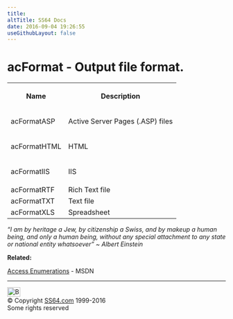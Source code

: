 ```yaml
---
title:
altTitle: SS64 Docs
date: 2016-09-04 19:26:55
useGithubLayout: false
---
```

<!-- #BeginLibraryItem "/Library/head_access.lbi" --><!-- #EndLibraryItem --><h1>acFormat - Output file format.</h1>
<table><tbody><tr><th><p>Name</p></th><th><p>Description</p></th></tr>
<tr><td><p>acFormatASP</p></td><td><p>Active Server Pages (.ASP) files</p></td></tr>
<tr><td><p>acFormatHTML</p></td><td><p>HTML</p></td></tr>
<tr><td><p>acFormatIIS</p></td><td><p>IIS</p></td></tr>
<tr>
<td>acFormatRTF</td>
<td>Rich Text file </td>
</tr>
<tr>
<td>acFormatTXT</td>
<td>Text file </td>
</tr>
<tr>
<td>acFormatXLS</td>
<td>Spreadsheet</td>
</tr>
</tbody></table>
<p class="quote"><i>“I am by heritage a Jew, by citizenship a Swiss, and by makeup a human being, and only a human being, without any special attachment to any state or national entity whatsoever” ~ Albert Einstein</i></p>
<p><b>Related:</b></p>
<p><a href="http://msdn.microsoft.com/en-us/library/ff841597.aspx">Access Enumerations</a> - MSDN </p><!-- #BeginLibraryItem "/Library/foot_access.lbi" --><p>
<!-- access -->

<hr>
<div id="bl" class="footer"><a href="acformat.html#"><img src="../images/top.png" width="30" height="22" alt="Back to the Top"></a></div>
<div id="br" class="footer, tagline">© Copyright <a href="../index.html">SS64.com</a> 1999-2016<br>
Some rights reserved</div><!-- #EndLibraryItem -->


